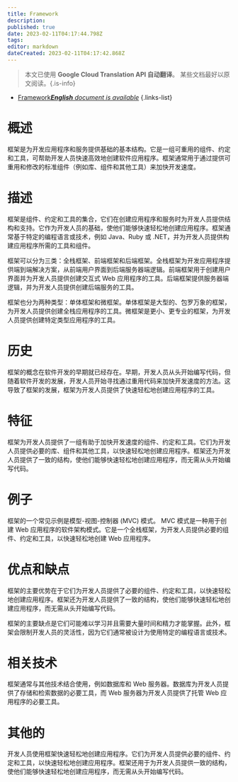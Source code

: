 ```yaml
---
title: Framework
description: 
published: true
date: 2023-02-11T04:17:44.798Z
tags: 
editor: markdown
dateCreated: 2023-02-11T04:17:42.868Z
---
```


> 本文已使用 **Google Cloud Translation API 自动翻译**。
某些文档最好以原文阅读。{.is-info}



- [Framework***English** document is available*](/en/Knowledge-base/Dictionary/framework)
{.links-list}


# 概述
框架是为开发应用程序和服务提供基础的基本结构。它是一组可重用的组件、约定和工具，可帮助开发人员快速高效地创建软件应用程序。框架通常用于通过提供可重用和修改的标准组件（例如库、组件和其他工具）来加快开发速度。

# 描述
框架是组件、约定和工具的集合，它们在创建应用程序和服务时为开发人员提供结构和支持。它作为开发人员的基础，使他们能够快速轻松地创建应用程序。框架通常基于特定的编程语言或技术，例如 Java、Ruby 或 .NET，并为开发人员提供构建应用程序所需的工具和组件。

框架可以分为三类：全栈框架、前端框架和后端框架。全栈框架为开发应用程序提供端到端解决方案，从前端用户界面到后端服务器端逻辑。前端框架用于创建用户界面并为开发人员提供创建交互式 Web 应用程序的工具。后端框架提供服务器端逻辑，并为开发人员提供创建后端服务的工具。

框架也分为两种类型：单体框架和微框架。单体框架是大型的、包罗万象的框架，为开发人员提供创建全栈应用程序的工具。微框架是更小、更专业的框架，为开发人员提供创建特定类型应用程序的工具。

# 历史
框架的概念在软件开发的早期就已经存在。早期，开发人员从头开始编写代码，但随着软件开发的发展，开发人员开始寻找通过重用代码来加快开发速度的方法。这导致了框架的发展，框架为开发人员提供了快速轻松地创建应用程序的工具。

# 特征
框架为开发人员提供了一组有助于加快开发速度的组件、约定和工具。它们为开发人员提供必要的库、组件和其他工具，以快速轻松地创建应用程序。框架还为开发人员提供了一致的结构，使他们能够快速轻松地创建应用程序，而无需从头开始编写代码。

# 例子
框架的一个常见示例是模型-视图-控制器 (MVC) 模式。 MVC 模式是一种用于创建 Web 应用程序的软件架构模式。它是一个全栈框架，为开发人员提供必要的组件、约定和工具，以快速轻松地创建 Web 应用程序。

# 优点和缺点
框架的主要优势在于它们为开发人员提供了必要的组件、约定和工具，以快速轻松地创建应用程序。框架还为开发人员提供了一致的结构，使他们能够快速轻松地创建应用程序，而无需从头开始编写代码。

框架的主要缺点是它们可能难以学习并且需要大量时间和精力才能掌握。此外，框架会限制开发人员的灵活性，因为它们通常被设计为使用特定的编程语言或技术。

# 相关技术
框架通常与其他技术结合使用，例如数据库和 Web 服务器。数据库为开发人员提供了存储和检索数据的必要工具，而 Web 服务器为开发人员提供了托管 Web 应用程序的必要工具。

# 其他的
开发人员使用框架快速轻松地创建应用程序。它们为开发人员提供必要的组件、约定和工具，以快速轻松地创建应用程序。框架还用于为开发人员提供一致的结构，使他们能够快速轻松地创建应用程序，而无需从头开始编写代码。